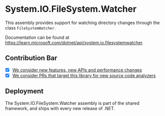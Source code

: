 # System.IO.FileSystem.Watcher
This assembly provides support for watching directory changes through the class `FileSystemWatcher`.

Documentation can be found at https://learn.microsoft.com/dotnet/api/system.io.filesystemwatcher.

## Contribution Bar
- [x] [We consider new features, new APIs and performance changes](/src/libraries/README.md#primary-bar)
- [x] [We consider PRs that target this library for new source code analyzers](/src/libraries/README.md#secondary-bars)

## Deployment
The System.IO.FileSystem.Watcher assembly is part of the shared framework, and ships with every new release of .NET.
